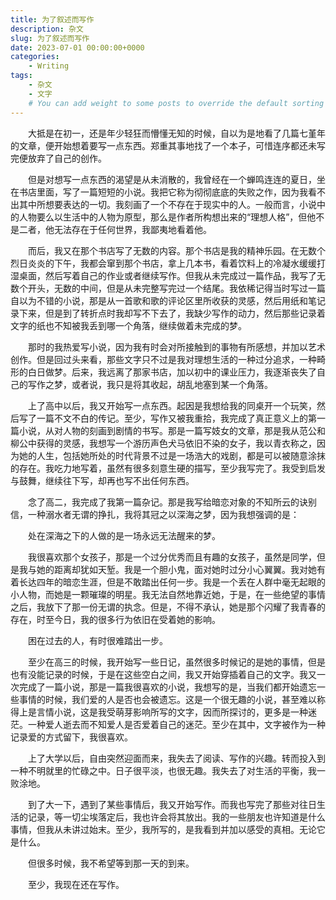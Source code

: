 ```yaml
---
title: 为了叙述而写作
description: 杂文
slug: 为了叙述而写作
date: 2023-07-01 00:00:00+0000
categories:
    - Writing
tags:
    - 杂文
    - 文字
    # You can add weight to some posts to override the default sorting (date descending)
---
```


‌‌‌‌　　大抵是在初一，还是年少轻狂而懵懂无知的时候，自以为是地看了几篇七堇年的文章，便开始想着要写一点东西。郑重其事地找了一个本子，可惜连序都还未写完便放弃了自己的创作。

‌‌‌‌　　但是对想写一点东西的渴望是从未消散的，我曾经在一个蝉鸣连连的夏日，坐在书店里面，写了一篇短短的小说。我把它称为彻彻底底的失败之作，因为我看不出其中所想要表达的一切。我刻画了一个不存在于现实中的人。一般而言，小说中的人物要么以生活中的人物为原型，那么是作者所构想出来的“理想人格”，但他不是二者，他无法存在于任何世界，我鄙夷地看着他。

‌‌‌‌　　而后，我又在那个书店写了无数的内容。那个书店是我的精神乐园。在无数个烈日炎炎的下午，我都会窜到那个书店，拿上几本书，看着饮料上的冷凝水缓缓打湿桌面，然后写着自己的作业或者继续写作。但我从未完成过一篇作品，我写了无数个开头，无数的中间，但是从未完整写完过一个结尾。我依稀记得当时写过一篇自以为不错的小说，那是从一首歌和歌的评论区里所收获的灵感，然后用纸和笔记录下来，但是到了转折点时我却写不下去了，我缺少写作的动力，然后那些记录着文字的纸也不知被我丢到哪一个角落，继续做着未完成的梦。

‌‌‌‌　　那时的我热爱写小说，因为我有时会对所接触到的事物有所感想，并加以艺术创作。但是回过头来看，那些文字只不过是我对理想生活的一种过分追求，一种畸形的白日做梦。后来，我远离了那家书店，加以初中的课业压力，我逐渐丧失了自己的写作之梦，或者说，我只是将其收起，胡乱地塞到某一个角落。

‌‌‌‌　　上了高中以后，我又开始写一点东西。起因是我想给我的同桌开一个玩笑，然后写了一篇不文不白的传记。至少，写作又被我重拾，我完成了真正意义上的第一篇小说，从对人物的刻画到剧情的书写。那是一篇写妓女的文章，那是我从范公和柳公中获得的灵感，我想写一个游历声色犬马依旧不染的女子，我以青衣称之，因为她的人生，包括她所处的时代背景不过是一场浩大的戏剧，都是可以被随意涂抹的存在。我吃力地写着，虽然有很多刻意生硬的描写，至少我写完了。我受到启发与鼓舞，继续往下写，却再也写不出任何东西。

‌‌‌‌　　念了高二，我完成了我第一篇杂记。那是我写给暗恋对象的不知所云的诀别信，一种溺水者无谓的挣扎，我将其冠之以深海之梦，因为我想强调的是：

‌‌‌‌　　处在深海之下的人做的是一场永远无法醒来的梦。

‌‌‌‌　　我很喜欢那个女孩子，那是一个过分优秀而且有趣的女孩子，虽然是同学，但是我与她的距离却犹如天堑。我是一个胆小鬼，面对她时过分小心翼翼。我对她有着长达四年的暗恋生涯，但是不敢踏出任何一步。我是一个丢在人群中毫无起眼的小人物，而她是一颗璀璨的明星。我无法自然地靠近她，于是，在一些绝望的事情之后，我放下了那一份无谓的执念。但是，不得不承认，她是那个闪耀了我青春的存在，时至今日，我的很多行为依旧在受着她的影响。

‌‌‌‌　　困在过去的人，有时很难踏出一步。

‌‌‌‌　　至少在高三的时候，我开始写一些日记，虽然很多时候记的是她的事情，但是也有没能记录的时候，于是在这些空白之间，我又开始穿插着自己的文字。我又一次完成了一篇小说，那是一篇我很喜欢的小说，我想写的是，当我们都开始遗忘一些事情的时候，我们爱的人是否也会被遗忘。这是一个很无趣的小说，甚至难以称得上是言情小说，这是我受萌芽影响所写的文字，因而所探讨的，更多是一种迷茫。一种爱人逝去而不知爱人是否爱着自己的迷茫。至少在其中，文字被作为一种记录爱的方式留下，我很喜欢。

‌‌‌‌　　上了大学以后，自由突然迎面而来，我失去了阅读、写作的兴趣。转而投入到一种不明就里的忙碌之中。日子很平淡，也很无趣。我失去了对生活的平衡，我一败涂地。

‌‌‌‌　　到了大一下，遇到了某些事情后，我又开始写作。而我也写完了那些对往日生活的记录，等一切尘埃落定后，我也许会将其放出。我的一些朋友也许知道是什么事情，但我从未讲过始末。至少，我所写的，是我看到并加以感受的真相。无论它是什么。

‌‌‌‌　　但很多时候，我不希望等到那一天的到来。

‌‌‌‌　　至少，我现在还在写作。